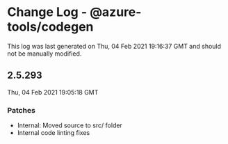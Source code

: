 # Change Log - @azure-tools/codegen

This log was last generated on Thu, 04 Feb 2021 19:16:37 GMT and should not be manually modified.

## 2.5.293
Thu, 04 Feb 2021 19:05:18 GMT

### Patches

- Internal: Moved source to src/ folder
- Internal code linting fixes

